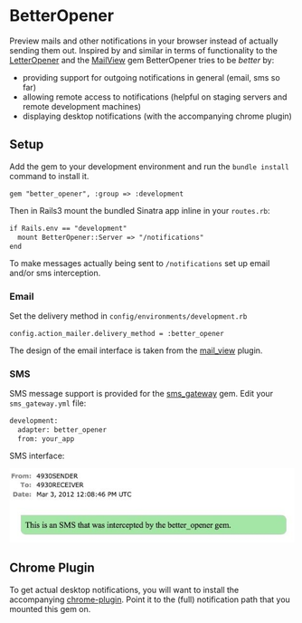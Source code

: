 BetterOpener
=============

Preview mails and other notifications in your browser instead of actually
sending them out. Inspired by and similar in terms of functionality to the
[LetterOpener][1] and the [MailView][2] gem BetterOpener tries to be *better*
by:

- providing support for outgoing notifications in general (email, sms so far)
- allowing remote access to notifications (helpful on staging servers and remote development machines)
- displaying desktop notifications (with the accompanying chrome plugin)


Setup
-----

Add the gem to your development environment and run the `bundle install` command to install it.

    gem "better_opener", :group => :development

Then in Rails3 mount the bundled Sinatra app inline in your `routes.rb`:

    if Rails.env == "development"
      mount BetterOpener::Server => "/notifications"
    end

To make messages actually being sent to `/notifications` set up email and/or sms interception.

### Email

Set the delivery method in `config/environments/development.rb`

    config.action_mailer.delivery_method = :better_opener

The design of the email interface is taken from the [mail_view][2] plugin.


### SMS

SMS message support is provided for the [sms_gateway][3] gem.
Edit your `sms_gateway.yml` file:

    development:
      adapter: better_opener
      from: your_app

SMS interface:

![SMS as displayed by the sinatra app](https://github.com/learnjin/better-opener/raw/master/sms.jpg)


Chrome Plugin
-------------

To get actual desktop notifications, you will want to install the accompanying
[chrome-plugin][4].  Point it to the (full) notification path that you mounted
this gem on.


[1]: https://github.com/ryanb/letter_opener
[2]: https://github.com/37signals/mail_view
[3]: https://github.com/learnjin/sms-gateway 
[4]: https://github.com/learnjin/better-opener-chrome


